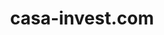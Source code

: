 ---
title: "casa-invest.com"
description: "Aplikacja internetowa z CMS do zarządzania ofertami nieruchomości"
tech: ["React", "JavaScript", "Sass", "Node", "MongoDB"]
live: "https://casa-invest.com"
image: ./img/casainvest.webp
imageAlt: "Zrzut ekranu projektu casa-invest"
order: 2
---